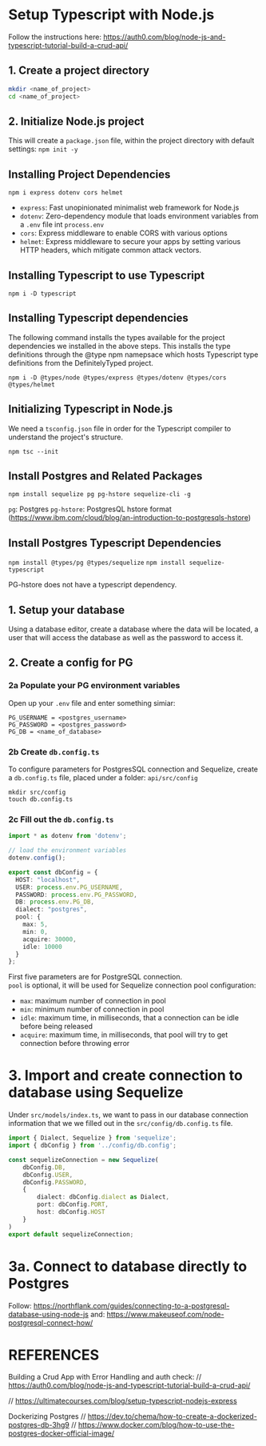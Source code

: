   
# Setup Typescript with Node.js

Follow the instructions here: https://auth0.com/blog/node-js-and-typescript-tutorial-build-a-crud-api/

## 1. Create a project directory
```bash
mkdir <name_of_project>
cd <name_of_project>
```

## 2. Initialize Node.js project
This will create a `package.json` file, within the project directory with default settings:
`npm init -y`

## Installing Project Dependencies
`npm i express dotenv cors helmet`
- `express`: Fast unopinionated minimalist web framework for Node.js
- `dotenv`: Zero-dependency module that loads environment variables from a `.env` file int `process.env`
- `cors`: Express middleware to enable CORS with various options
- `helmet`: Express middleware to secure your apps by setting various HTTP headers, which mitigate common attack vectors.

## Installing Typescript to use Typescript

`npm i -D typescript`

## Installing Typescript dependencies
The following command installs the types available for the project dependencies we installed in the above steps. This installs the type definitions through the @type npm namepsace which hosts Typescript type definitions from the DefinitelyTyped project.

`npm i -D @types/node @types/express @types/dotenv @types/cors @types/helmet`

## Initializing Typescript in Node.js

We need a `tsconfig.json` file in order for the Typescript compiler to understand the project's structure.

`npm tsc --init`

## Install Postgres and Related Packages
`npm install sequelize pg pg-hstore sequelize-cli -g`

`pg`: Postgres
`pg-hstore`: PostgresQL hstore format (https://www.ibm.com/cloud/blog/an-introduction-to-postgresqls-hstore)

## Install Postgres Typescript Dependencies

`npm install @types/pg @types/sequelize`
`npm install sequelize-typescript`


PG-hstore does not have a typescript dependency.

## 1. Setup your database

Using a database editor, create a database where the data will be located, a user that will access the database as well as the password to access it.

## 2. Create a config for PG

### 2a Populate your PG environment variables
Open up your `.env` file and enter something simiar:
```
PG_USERNAME = <postgres_username>
PG_PASSWORD = <postgres_password>
PG_DB = <name_of_database>
```


### 2b Create `db.config.ts`
To configure parameters for PostgresSQL connection and Sequelize, create a `db.config.ts` file, placed under a folder:  `api/src/config`
```shell
mkdir src/config
touch db.config.ts
```

### 2c Fill out the `db.config.ts`
```typescript
import * as dotenv from 'dotenv';

// load the environment variables
dotenv.config();

export const dbConfig = {
  HOST: "localhost",
  USER: process.env.PG_USERNAME,
  PASSWORD: process.env.PG_PASSWORD,
  DB: process.env.PG_DB,
  dialect: "postgres",
  pool: {
    max: 5,
    min: 0,
    acquire: 30000,
    idle: 10000
  }
};
```

First five parameters are for PostgreSQL connection.  
`pool` is optional, it will be used for Sequelize connection pool configuration:
-   `max`: maximum number of connection in pool
-   `min`: minimum number of connection in pool
-   `idle`: maximum time, in milliseconds, that a connection can be idle before being released
-   `acquire`: maximum time, in milliseconds, that pool will try to get connection before throwing error

# 3. Import and create connection to database using Sequelize

Under `src/models/index.ts`, we want to pass in our database connection information that we we filled out in the `src/config/db.config.ts` file.

```typescript
import { Dialect, Sequelize } from 'sequelize';
import { dbConfig } from '../config/db.config';

const sequelizeConnection = new Sequelize(
    dbConfig.DB,
    dbConfig.USER,
    dbConfig.PASSWORD,
    {    
        dialect: dbConfig.dialect as Dialect,
        port: dbConfig.PORT,
        host: dbConfig.HOST
    }
)
export default sequelizeConnection;
```

# 3a. Connect to database directly to Postgres

Follow: https://northflank.com/guides/connecting-to-a-postgresql-database-using-node-js
and:
https://www.makeuseof.com/node-postgresql-connect-how/

# REFERENCES

Building a Crud App with Error Handling and auth check:
// https://auth0.com/blog/node-js-and-typescript-tutorial-build-a-crud-api/

// https://ultimatecourses.com/blog/setup-typescript-nodejs-express

Dockerizing Postgres
// https://dev.to/chema/how-to-create-a-dockerized-postgres-db-3hg9
// https://www.docker.com/blog/how-to-use-the-postgres-docker-official-image/